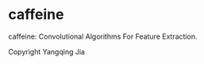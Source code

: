 caffeine
========

caffeine: Convolutional Algorithms For Feature Extraction.

Copyright Yangqing Jia
